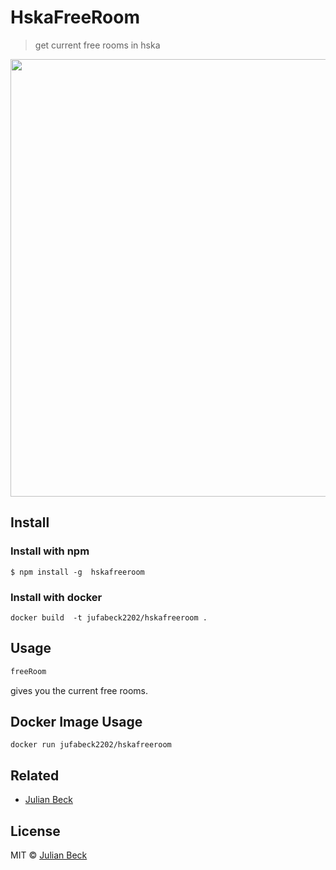 # HskaFreeRoom

> get current free rooms in hska

<p >
  <img width="700" src="https://rawcdn.githack.com/jufabeck2202/HskaFreeRoom/5cb0ee4e1a93aae268e72b6b523a04aeca5c96a2/rec.svg">
</p>


## Install
### Install with npm
```
$ npm install -g  hskafreeroom
```
### Install with docker
```
docker build  -t jufabeck2202/hskafreeroom .
```

## Usage
```js
freeRoom
```
gives you the current free rooms.

## Docker Image Usage
```
docker run jufabeck2202/hskafreeroom
```

## Related

- [Julian Beck](https://github.com/jufabeck2202)

## License

MIT © [Julian Beck](https://github.com/jufabeck2202)
